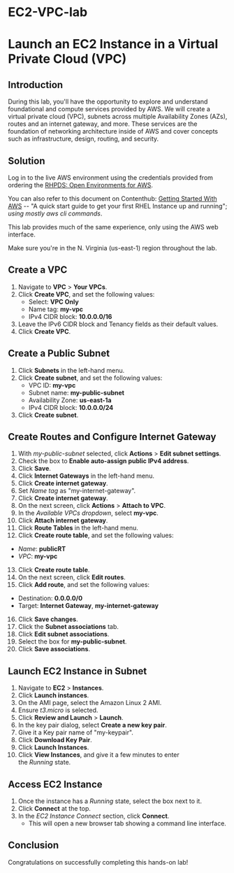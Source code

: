 # EC2-VPC-lab
# Launch an EC2 Instance in a Virtual Private Cloud (VPC)

## **Introduction**
During this lab, you'll have the opportunity to explore and understand foundational and compute services provided by AWS. We will create a virtual private cloud (VPC), subnets across multiple Availability Zones (AZs), routes and an internet gateway, and more. 
These services are the foundation of networking architecture inside of AWS and cover concepts such as infrastructure, design, routing, and security.

## **Solution**
Log in to the live AWS environment using the credentials provided from ordering the [RHPDS: Open Environments for AWS](https://red.ht/openenv). 

You can also refer to this document on Contenthub: [Getting Started With AWS](https://redhat.highspot.com/items/60229c76b7b7396f2c3906ae) --
"A quick start guide to get your first RHEL Instance up and running"; *using mostly aws cli commands*.

This lab provides much of the same experience, only using the AWS web interface.

Make sure you're in the N. Virginia (us-east-1) region throughout the lab.

## **Create a VPC**
1. Navigate to **VPC** > **Your VPCs**.
2. Click **Create VPC**, and set the following values:
	- Select: **VPC Only**
	- Name tag: **my-vpc**
	- IPv4 CIDR block: **10.0.0.0/16**
3. Leave the IPv6 CIDR block and Tenancy fields as their default values.
4. Click **Create VPC**.

## **Create a Public Subnet**
1.	Click **Subnets** in the left-hand menu.
2.	Click **Create subnet**, and set the following values:
	- VPC ID: **my-vpc**
	- Subnet name: **my-public-subnet**
	- Availability Zone: **us-east-1a**
	- IPv4 CIDR block: **10.0.0.0/24**
3.	Click **Create subnet**.

## **Create Routes and Configure Internet Gateway**
1.	With *my-public-subnet* selected, click **Actions** > **Edit subnet settings**.
2.	Check the box to **Enable auto-assign public IPv4 address**.
3.	Click **Save**.
4.	Click **Internet Gateways** in the left-hand menu.
5. Click **Create internet gateway**.
6.	Set *Name tag* as "my-internet-gateway".
7.	Click **Create internet gateway**.
8.	On the next screen, click **Actions** > **Attach to VPC**.
9.	In the *Available VPCs dropdown*, select **my-vpc**.
10.	Click **Attach internet gateway**.
11.	Click **Route Tables** in the left-hand menu.
12.	Click **Create route table**, and set the following values:
  - *Name*: **publicRT**
  - *VPC*: **my-vpc**
13.	Click **Create route table**.
14.	On the next screen, click **Edit routes**.
15.	Click **Add route**, and set the following values:
  - Destination: **0.0.0.0/0**
  - Target: **Internet Gateway**, **my-internet-gateway**
16.	Click **Save changes**.
17.	Click the **Subnet associations** tab.
18.	Click **Edit subnet associations**.
19.	Select the box for **my-public-subnet**.
20.	Click **Save associations**.

## **Launch EC2 Instance in Subnet**
1.	Navigate to **EC2** > **Instances**.
2.	Click **Launch instances**.
3.	On the AMI page, select the Amazon Linux 2 AMI.
4.	Ensure *t3.micro* is selected.
5.	Click **Review and Launch** > **Launch**.
6.	In the key pair dialog, select **Create a new key pair**.
7.	Give it a Key pair name of "my-keypair".
8.	Click **Download Key Pair**.
9.	Click **Launch Instances**.
10.	Click **View Instances**, and give it a few minutes to enter the *Running* state.

## **Access EC2 Instance**
1.	Once the instance has a *Running* state, select the box next to it.
2.	Click **Connect** at the top.
3.	In the *EC2 Instance Connect* section, click **Connect**.
	- This will open a new browser tab showing a command line interface.

## **Conclusion**
Congratulations on successfully completing this hands-on lab!
